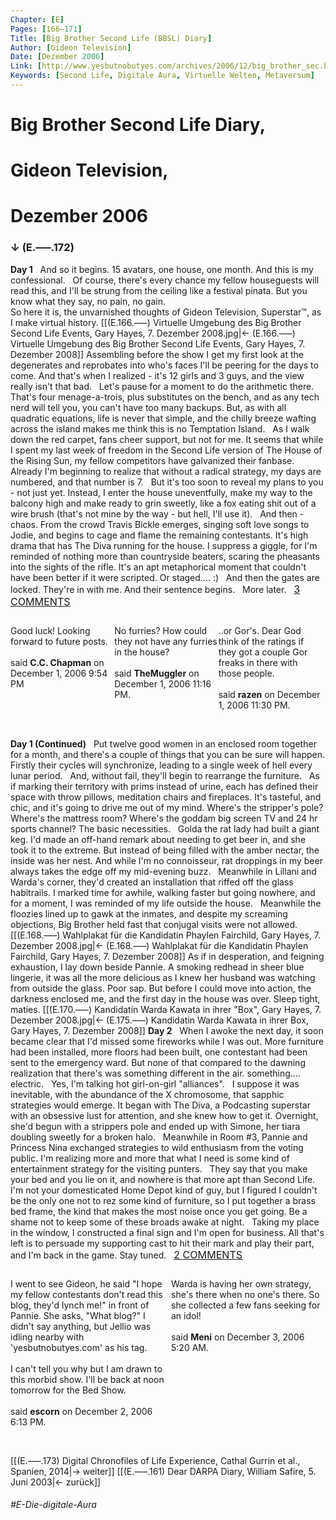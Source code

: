 ```yaml
---
Chapter: [E]
Pages: [166–171]
Title: [Big Brother Second Life (BBSL) Diary]
Author: [Gideon Television]
Date: [Dezember 2006]
Link: [http://www.yesbutnobutyes.com/archives/2006/12/big_brother_sec.html, http://www.yesbutnobutyes.com/archives/2006/12/big_brother_sec_1.html, http://www.yesbutnobutyes.com/archives/2006/12/big_brother_sec_2.html]
Keywords: [Second Life, Digitale Aura, Virtuelle Welten, Metaversum]
---
```


# Big Brother Second Life Diary,
# Gideon Television,
# Dezember 2006
### ↓ (E.–––.172)
**Day 1**
&nbsp;
And so it begins. 15 avatars, one house, one month. And this is my confessional.
&nbsp;
Of course, there's every chance my fellow houseguests will read this, and I'll be strung from the ceiling like a festival pinata. But you know what they say, no pain, no gain.  
So here it is, the unvarnished thoughts of Gideon Television, Superstar™, as I make virtual history.
[[(E.166.–––) Virtuelle Umgebung des Big Brother Second Life Events, Gary Hayes, 7. Dezember 2008.jpg|← (E.166.–––) Virtuelle Umgebung des Big Brother Second Life Events, Gary Hayes, 7. Dezember 2008]]
Assembling before the show I get my first look at the degenerates and reprobates into who's faces I'll be peering for the days to come. And that's when I realized - it's 12 girls and 3 guys, and the view really isn't that bad.
&nbsp;
Let's pause for a moment to do the arithmetic there. That's four menage-a-trois, plus substitutes on the bench, and as any tech nerd will tell you, you can't have too many backups. But, as with all quadratic equations, life is never that simple, and the chilly breeze wafting across the island makes me think this is no Temptation Island.
&nbsp;
As I walk down the red carpet, fans cheer support, but not for me. It seems that while I spent my last week of freedom in the Second Life version of The House of the Rising Sun, my fellow competitors have galvanized their fanbase. Already I'm beginning to realize that without a radical strategy, my days are numbered, and that number is 7.
&nbsp;
But it's too soon to reveal my plans to you - not just yet. Instead, I enter the house uneventfully, make my way to the balcony high and make ready to grin sweetly, like a fox eating shit out of a wire brush (that's not mine by the way - but hell, I'll use it).
&nbsp;
And then - chaos. From the crowd Travis Bickle emerges, singing soft love songs to Jodie, and begins to cage and flame the remaining contestants. It's high drama that has The Diva running for the house. I suppress a giggle, for I'm reminded of nothing more than countryside beaters, scaring the pheasants into the sights of the rifle. It's an apt metaphorical moment that couldn't have been better if it were scripted. Or staged.... :)
&nbsp;
And then the gates are locked. They're in with me. And their sentence begins.
&nbsp;
More later.
&nbsp;
<span style="font-size: 1.15em; text-decoration: underline;">3 COMMENTS</span>
&nbsp;
&nbsp;
<div style="width: 100%; display: flex;">
<div style="width: 33%;"> 
<p style="text-align: left;">Good luck! Looking forward to future posts.<br>
<br>
said <b>C.C. Chapman</b> on December 1, 2006 9:54 PM</p>
</div> 
<div style="width: 33%;"> 
<p style="text-align: left;">No furries? How could they not have any furries in the house?<br>
<br>
	said <b>TheMuggler</b> on December 1, 2006 11:16 PM.</p>
</div>
<div style="width: 33%;"> 
<p style="text-align: left;">..or Gor's. Dear God think of the ratings if they got a couple Gor freaks in there with those people.<br>
<br>
said <b>razen</b> on December 1, 2006 11:30 PM.</p>
</div>
</div>
&nbsp;

**Day 1 (Continued)**
&nbsp;
Put twelve good women in an enclosed room together for a month, and there's a couple of things that you can be sure will happen. Firstly their cycles will synchronize, leading to a single week of hell every lunar period.
&nbsp;
And, without fail, they'll begin to rearrange the furniture.
&nbsp;
As if marking their territory with prims instead of urine, each has defined their space with throw pillows, meditation chairs and fireplaces. It's tasteful, and chic, and it's going to drive me out of my mind. Where's the stripper's pole? Where's the mattress room? Where's the goddam big screen TV and 24 hr sports channel? The basic necessities.
&nbsp;
Golda the rat lady had built a giant keg. I'd made an off-hand remark about needing to get beer in, and she took it to the extreme. But instead of being filled with the amber nectar, the inside was her nest. And while I'm no connoisseur, rat droppings in my beer always takes the edge off my mid-evening buzz.
&nbsp;
Meanwhile in Lillani and Warda's corner, they'd created an installation that riffed off the glass habitrails. I marked time for awhile, walking faster but going nowhere, and for a moment, I was reminded of my life outside the house.
&nbsp;
Meanwhile the floozies lined up to gawk at the inmates, and despite my screaming objections, Big Brother held fast that conjugal visits were not allowed.
[[(E.168.–––) Wahlplakat für die Kandidatin Phaylen Fairchild, Gary Hayes, 7. Dezember 2008.jpg|← (E.168.–––) Wahlplakat für die Kandidatin Phaylen Fairchild, Gary Hayes, 7. Dezember 2008]]
As if in desperation, and feigning exhaustion, I lay down beside Pannie. A smoking redhead in sheer blue lingerie, it was all the more delicious as I knew her husband was watching from outside the glass. Poor sap. But before I could move into action, the darkness enclosed me, and the first day in the house was over. Sleep tight, maties.
[[(E.170.–––) Kandidatin Warda Kawata in ihrer "Box", Gary Hayes, 7. Dezember 2008.jpg|← (E.175.–––) Kandidatin Warda Kawata in ihrer Box, Gary Hayes, 7. Dezember 2008]]
**Day 2**
&nbsp;
When I awoke the next day, it soon became clear that I'd missed some fireworks while I was out. More furniture had been installed, more floors had been built, one contestant had been sent to the emergency ward. But none of that compared to the dawning realization that there's was something different in the air. something.... electric.
&nbsp;
Yes, I'm talking hot girl-on-girl "alliances".
&nbsp;
I suppose it was inevitable, with the abundance of the X chromosome, that sapphic strategies would emerge. It began with The Diva, a Podcasting superstar with an obsessive lust for attention, and she knew how to get it. Overnight, she'd begun with a strippers pole and ended up with Simone, her tiara doubling sweetly for a broken halo.
&nbsp;
Meanwhile in Room #3, Pannie and Princess Nina exchanged strategies to wild enthusiasm from the voting public. I'm realizing more and more that what I need is some kind of entertainment strategy for the visiting punters.
&nbsp;
They say that you make your bed and you lie on it, and nowhere is that more apt than Second Life. I'm not your domesticated Home Depot kind of guy, but I figured I couldn't be the only one not to rez some kind of furniture, so I put together a brass bed frame, the kind that makes the most noise once you get going. Be a shame not to keep some of these broads awake at night.
&nbsp;
Taking my place in the window, I constructed a final sign and I'm open for business. All that's left is to persuade my supporting cast to hit their mark and play their part, and I'm back in the game. Stay tuned.
&nbsp;
<span style="font-size: 1.15em; text-decoration: underline;">2 COMMENTS</span>
&nbsp;
&nbsp;
<div style="width: 100%; display: flex;">
<div style="width: 50%; padding-right: 10px;"> 
<p style="text-align: left;">I went to see Gideon, he said "I hope my fellow contestants don't read this blog, they'd lynch me!" in front of Pannie. She asks, "What blog?" I didn't say anything, but Jellio was idling nearby with 'yesbutnobutyes.com' as his tag.<br>
<br>
I can't tell you why but I am drawn to this morbid show. I'll be back at noon tomorrow for the Bed Show.<br>
<br>
said <b>escorn</b> on December 2, 2006 6:13 PM.</p>
</div>
<div style="width: 50%;"> 
<p style="text-align: left;">Warda is having her own strategy, she's there when no one's there. So she collected a few fans seeking for an idol!<br>
<br>
said <b>Meni</b> on December 3, 2006 5:20 AM.</p>
</div>
</div>
&nbsp;

[[(E.–––.173) Digital Chronofiles of Life Experience, Cathal Gurrin et al., Spanien, 2014|→ weiter]]
[[(E.–––.161) Dear DARPA Diary, William Safire, 5. Juni 2003|← zurück]]
###### #E-Die-digitale-Aura